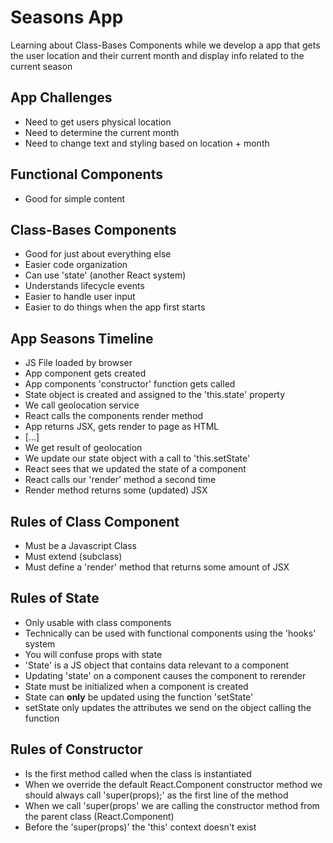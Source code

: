 # Seasons App

Learning about Class-Bases Components while we develop a app that gets the user location and their current month and display info related to the current season

## App Challenges

- Need to get users physical location
- Need to determine the current month
- Need to change text and styling based on location + month

## Functional Components

- Good for simple content

## Class-Bases Components

- Good for just about everything else
- Easier code organization
- Can use 'state' (another React system)
- Understands lifecycle events
- Easier to handle user input
- Easier to do things when the app first starts

## App Seasons Timeline

- JS File loaded by browser
- App component gets created
- App components 'constructor' function gets called
- State object is created and assigned to the 'this.state' property
- We call geolocation service
- React calls the components render method
- App returns JSX, gets render to page as HTML
- [...]
- We get result of geolocation
- We update our state object with a call to 'this.setState'
- React sees that we updated the state of a component
- React calls our 'render' method a second time
- Render method returns some (updated) JSX

## Rules of Class Component

- Must be a Javascript Class
- Must extend (subclass)
- Must define a 'render' method that returns some amount of JSX

## Rules of State

- Only usable with class components
- Technically can be used with functional components using the 'hooks' system
- You will confuse props with state
- 'State' is a JS object that contains data relevant to a component
- Updating 'state' on a component causes the component to rerender
- State must be initialized when a component is created
- State can **only** be updated using the function 'setState'
- setState only updates the attributes we send on the object calling the function

## Rules of Constructor

- Is the first method called when the class is instantiated
- When we override the default React.Component constructor method we should always call 'super(props);' as the first line of the method
- When we call 'super(props' we are calling the constructor method from the parent class (React.Component)
- Before the 'super(props)' the 'this' context doesn't exist
